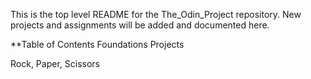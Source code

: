 This is the top level README for the The_Odin_Project repository. New projects and assignments will be added and documented here.

**Table of Contents
Foundations Projects

Rock, Paper, Scissors
